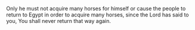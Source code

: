 Only he must not acquire many horses for himself or cause the people to return to Egypt in order to acquire many horses, since the Lord has said to you, You shall never return that way again.
